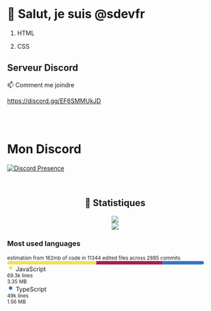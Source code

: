 <h1>👋 Salut, je suis @sdevfr</h1>

<section>
    <ol>
        <li>
            <p>HTML</p>
        </li>
        <li>
            <p>CSS</p>
        </li>
    </ol>
</section>

<section>
    <h2>Serveur Discord</h2>
    <p>📫 Comment me joindre</p>
    <a href="https://discord.gg/EF6SMMUkJD">https://discord.gg/EF6SMMUkJD</a>
</section>

<br><br>

# Mon Discord

[![Discord Presence](https://lanyard.cnrad.dev/api/1127205174620983438)](https://discord.com/users/1127205174620983438)

<br>

<div align="center">
    <h2>🔴 Statistiques</h2>
    <div>
        <img src="https://github-readme-stats.vercel.app/api?username=sdevfr&show_icons=true&bg_color=00000000&locale=fr">
    </div>
    <div>
        <img src="http://github-readme-streak-stats.herokuapp.com?user=sdevfr&theme=tokyonight_duo&hide_border=true&mode=weekly&locale=fr">
    </div>
</div>

<section class="column">
                <h3 class="field">Most used languages</h3>
                <small>estimation from 162mb of code in 11344 edited files across 2885 commits</small>
                <svg class="bar" xmlns="http://www.w3.org/2000/svg" width="460" height="8">
                    <mask id="languages-bar">
                        <rect x="0" y="0" width="460" height="8" fill="white" rx="5"/>
                    </mask>
                    <rect mask="url(#languages-bar)" x="0" y="0" width="0" height="8" fill="#d1d5da"/>
                    <rect mask="url(#languages-bar)" x="0" y="0" width="208.1546960369651" height="8" fill="#f1e05a"/>
                    <rect mask="url(#languages-bar)" x="208.1546960369651" y="0" width="154.59614329569052" height="8" fill="#a91e50"/>
                    <rect mask="url(#languages-bar)" x="362.75083933265563" y="0" width="96.81129724783271" height="8" fill="#3178c6"/>
                    <rect mask="url(#languages-bar)" x="459.5621365804884" y="0" width="0.4378634195116259" height="8" fill="#dea584"/>
                </svg>
                <div class="row fill-width">
                    <section>
                        <div class="field language details">
                            <div class="field">
                                <svg xmlns="http://www.w3.org/2000/svg" viewBox="0 0 16 16" width="16" height="16">
                                    <path fill="#f1e05a" fill-rule="evenodd" d="M8 4a4 4 0 100 8 4 4 0 000-8z"/>
                                </svg>
                                JavaScript
                            </div>
                            <small>
                                <div>69.3k lines</div>
                                <div>3.35 MB</div>
                            </small>
                        </div>
                        <div class="field language details">
                            <div class="field">
                                <svg xmlns="http://www.w3.org/2000/svg" viewBox="0 0 16 16" width="16" height="16">
                                    <path fill="#3178c6" fill-rule="evenodd" d="M8 4a4 4 0 100 8 4 4 0 000-8z"/>
                                </svg>
                                TypeScript
                            </div>
                            <small>
                                <div>49k lines</div>
                                <div>1.56 MB</div>
                            </small>
                        </div>
                    </section>
